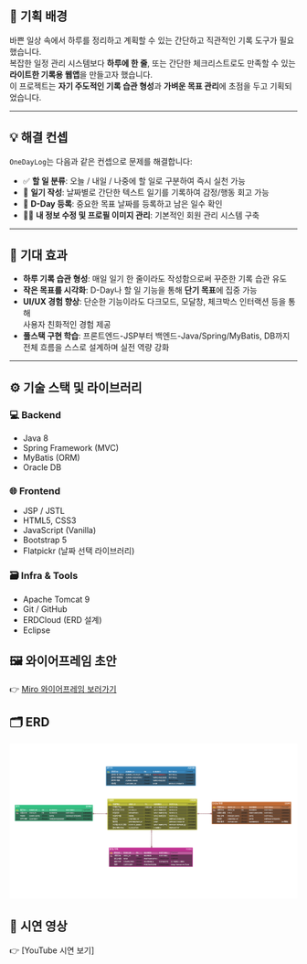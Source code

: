 ## 🧭 기획 배경

바쁜 일상 속에서 하루를 정리하고 계획할 수 있는 간단하고 직관적인 기록 도구가 필요했습니다.  
복잡한 일정 관리 시스템보다 **하루에 한 줄**, 또는 간단한 체크리스트로도 만족할 수 있는  
**라이트한 기록용 웹앱**을 만들고자 했습니다.  
이 프로젝트는 **자기 주도적인 기록 습관 형성**과 **가벼운 목표 관리**에 초점을 두고 기획되었습니다.

---

## 💡 해결 컨셉

`OneDayLog`는 다음과 같은 컨셉으로 문제를 해결합니다:

- ✅ **할 일 분류**: 오늘 / 내일 / 나중에 할 일로 구분하여 즉시 실천 가능
- 📝 **일기 작성**: 날짜별로 간단한 텍스트 일기를 기록하여 감정/행동 회고 가능
- 📅 **D-Day 등록**: 중요한 목표 날짜를 등록하고 남은 일수 확인
- 🧑‍💻 **내 정보 수정 및 프로필 이미지 관리**: 기본적인 회원 관리 시스템 구축

---

## 🎯 기대 효과

- **하루 기록 습관 형성**: 매일 일기 한 줄이라도 작성함으로써 꾸준한 기록 습관 유도
- **작은 목표를 시각화**: D-Day나 할 일 기능을 통해 **단기 목표**에 집중 가능
- **UI/UX 경험 향상**: 단순한 기능이라도 다크모드, 모달창, 체크박스 인터랙션 등을 통해  
  사용자 친화적인 경험 제공
- **풀스택 구현 학습**: 프론트엔드-JSP부터 백엔드-Java/Spring/MyBatis, DB까지  
  전체 흐름을 스스로 설계하며 실전 역량 강화

---

## ⚙️ 기술 스택 및 라이브러리

### 💻 Backend
- Java 8
- Spring Framework (MVC)
- MyBatis (ORM)
- Oracle DB

### 🌐 Frontend
- JSP / JSTL
- HTML5, CSS3
- JavaScript (Vanilla)
- Bootstrap 5
- Flatpickr (날짜 선택 라이브러리)

### 🗃 Infra & Tools
- Apache Tomcat 9
- Git / GitHub
- ERDCloud (ERD 설계)
- Eclipse

## 🖼 와이어프레임 초안  
👉 [Miro 와이어프레임 보러가기](https://miro.com/app/board/uXjVIcFuTBg=/)

## 🗂 ERD  
![ERD](./img/erd.png)

## 🎥 시연 영상  
👉 [YouTube 시연 보기]

